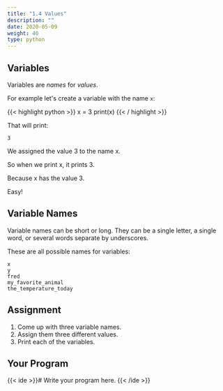 ```yaml
---
title: "1.4 Values"
description: ""
date: 2020-05-09
weight: 40
type: python
---
```


## Variables

Variables are *names* for *values*.

For example let's create a variable with the name `x`:

{{< highlight python >}}
x = 3
print(x)
{{< / highlight >}}

That will print:

```
3
```

We assigned the value 3 to the name x.

So when we print x, it prints 3.

Because x has the value 3.

Easy!

## Variable Names

Variable names can be short or long. They can be a single letter, a single word,
or several words separate by underscores.

These are all possible names for variables:

```
x
y
fred
my_favorite_animal
the_temperature_today
```

## Assignment

1. Come up with three variable names.
2. Assign them three different values.
3. Print each of the variables.

## Your Program

{{< ide >}}# Write your program here.
{{< /ide >}}
